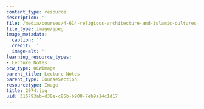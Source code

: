 ```yaml
---
content_type: resource
description: ''
file: /media/courses/4-614-religious-architecture-and-islamic-cultures-fall-2002/315793abd38ec85bb9087eb9a14c1d17_2074.jpg
file_type: image/jpeg
image_metadata:
  caption: ''
  credit: ''
  image-alt: ''
learning_resource_types:
- Lecture Notes
ocw_type: OCWImage
parent_title: Lecture Notes
parent_type: CourseSection
resourcetype: Image
title: 2074.jpg
uid: 315793ab-d38e-c85b-b908-7eb9a14c1d17
---
```

